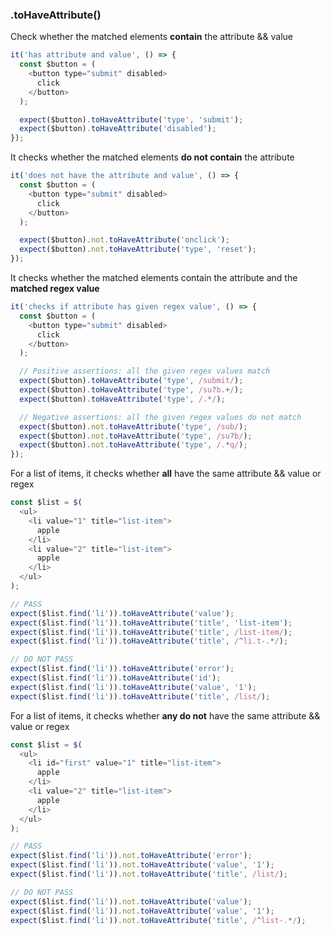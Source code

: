 ### .toHaveAttribute()

Check whether the matched elements **contain** the attribute && value

```js
it('has attribute and value', () => {
  const $button = (
    <button type="submit" disabled>
      click
    </button>
  );

  expect($button).toHaveAttribute('type', 'submit');
  expect($button).toHaveAttribute('disabled');
});
```

It checks whether the matched elements **do not contain** the attribute

```js
it('does not have the attribute and value', () => {
  const $button = (
    <button type="submit" disabled>
      click
    </button>
  );

  expect($button).not.toHaveAttribute('onclick');
  expect($button).not.toHaveAttribute('type', 'reset');
});
```

It checks whether the matched elements contain the attribute and the **matched regex value**

```js
it('checks if attribute has given regex value', () => {
  const $button = (
    <button type="submit" disabled>
      click
    </button>
  );

  // Positive assertions: all the given regex values match
  expect($button).toHaveAttribute('type', /submit/);
  expect($button).toHaveAttribute('type', /su?b.+/);
  expect($button).toHaveAttribute('type', /.*/);

  // Negative assertions: all the given regex values do not match
  expect($button).not.toHaveAttribute('type', /sub/);
  expect($button).not.toHaveAttribute('type', /su?b/);
  expect($button).not.toHaveAttribute('type', /.*q/);
});
```

For a list of items, it checks whether **all** have the same attribute && value or regex

```js
const $list = $(
  <ul>
    <li value="1" title="list-item">
      apple
    </li>
    <li value="2" title="list-item">
      apple
    </li>
  </ul>
);

// PASS
expect($list.find('li')).toHaveAttribute('value');
expect($list.find('li')).toHaveAttribute('title', 'list-item');
expect($list.find('li')).toHaveAttribute('title', /list-item/);
expect($list.find('li')).toHaveAttribute('title', /^li.t-.*/);

// DO NOT PASS
expect($list.find('li')).toHaveAttribute('error');
expect($list.find('li')).toHaveAttribute('id');
expect($list.find('li')).toHaveAttribute('value', '1');
expect($list.find('li')).toHaveAttribute('title', /list/);
```

For a list of items, it checks whether **any do not** have the same attribute && value or regex

```js
const $list = $(
  <ul>
    <li id="first" value="1" title="list-item">
      apple
    </li>
    <li value="2" title="list-item">
      apple
    </li>
  </ul>
);

// PASS
expect($list.find('li')).not.toHaveAttribute('error');
expect($list.find('li')).not.toHaveAttribute('value', '1');
expect($list.find('li')).not.toHaveAttribute('title', /list/);

// DO NOT PASS
expect($list.find('li')).not.toHaveAttribute('value');
expect($list.find('li')).not.toHaveAttribute('value', '1');
expect($list.find('li')).not.toHaveAttribute('title', /^list-.*/);
```
